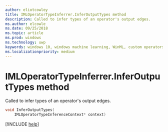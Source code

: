 ```yaml
---
author: eliotcowley
title: IMLOperatorTypeInferrer.InferOutputTypes method
description: Called to infer types of an operator's output edges.
ms.author: elcowle
ms.date: 09/25/2018
ms.topic: article
ms.prod: windows
ms.technology: uwp
keywords: windows 10, windows machine learning, WinML, custom operators, InferOutputTypes
ms.localizationpriority: medium
---
```


# IMLOperatorTypeInferrer.InferOutputTypes method

Called to infer types of an operator's output edges.

```cpp
void InferOutputTypes(
    IMLOperatorTypeInferenceContext* context)
```

[!INCLUDE [help](../includes/get-help.md)]